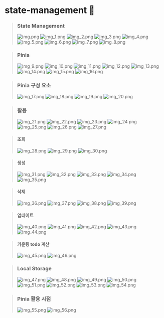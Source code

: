 # state-management 💨

> ### State Management
> ![img.png](img.png)
> ![img_1.png](img_1.png)
> ![img_2.png](img_2.png)
> ![img_3.png](img_3.png)
> ![img_4.png](img_4.png)
> ![img_5.png](img_5.png)
> ![img_6.png](img_6.png)
> ![img_7.png](img_7.png)
> ![img_8.png](img_8.png)

> ### Pinia
> ![img_9.png](img_9.png)
> ![img_10.png](img_10.png)
> ![img_11.png](img_11.png)
> ![img_12.png](img_12.png)
> ![img_13.png](img_13.png)
> ![img_14.png](img_14.png)
> ![img_15.png](img_15.png)
> ![img_16.png](img_16.png)

> ### Pinia 구성 요소
> ![img_17.png](img_17.png)
> ![img_18.png](img_18.png)
> ![img_19.png](img_19.png)
> ![img_20.png](img_20.png)

> ### 활용
> ![img_21.png](img_21.png)
> ![img_22.png](img_22.png)
> ![img_23.png](img_23.png)
> ![img_24.png](img_24.png)
> ![img_25.png](img_25.png)
> ![img_26.png](img_26.png)
> ![img_27.png](img_27.png)
 
> #### 조회
> ![img_28.png](img_28.png)
> ![img_29.png](img_29.png)
> ![img_30.png](img_30.png)

> #### 생성
> ![img_31.png](img_31.png)
> ![img_32.png](img_32.png)
> ![img_33.png](img_33.png)
> ![img_34.png](img_34.png)
> ![img_35.png](img_35.png)

> #### 삭제
> ![img_36.png](img_36.png)
> ![img_37.png](img_37.png)
> ![img_38.png](img_38.png)
> ![img_39.png](img_39.png)

> #### 업데이트
> ![img_40.png](img_40.png)
> ![img_41.png](img_41.png)
> ![img_42.png](img_42.png)
> ![img_43.png](img_43.png)
> ![img_44.png](img_44.png)

> #### 카운팅 todo 계산
> ![img_45.png](img_45.png)
> ![img_46.png](img_46.png)

> ### Local Storage
> ![img_47.png](img_47.png)
> ![img_48.png](img_48.png)
> ![img_49.png](img_49.png)
> ![img_50.png](img_50.png)
> ![img_51.png](img_51.png)
> ![img_52.png](img_52.png)
> ![img_53.png](img_53.png)
> ![img_54.png](img_54.png)

> ### Pinia 활용 시점
> ![img_55.png](img_55.png)
> ![img_56.png](img_56.png)